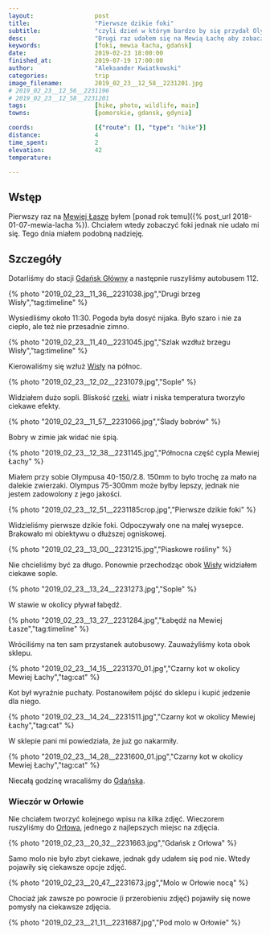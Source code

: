 ```yaml
---
layout:                 post
title:                  "Pierwsze dzikie foki"
subtitle:               "czyli dzień w którym bardzo by się przydał Olympus 300mm z telekonwerterem"
desc:                   "Drugi raz udałem się na Mewią Łachę aby zobaczyć dzikie foki. Tego dnia pogoda była niezbyt ciekawa i chyba właśnie dlatego pojawiły się foki."
keywords:               [foki, mewia łacha, gdańsk]
date:                   2019-02-23 18:00:00
finished_at:            2019-07-19 17:00:00
author:                 "Aleksander Kwiatkowski"
categories:             trip
image_filename:         2019_02_23__12_58__2231201.jpg
# 2019_02_23__12_56__2231196
# 2019_02_23__12_58__2231201
tags:                   [hike, photo, wildlife, main]
towns:                  [pomorskie, gdansk, gdynia]

coords:                 [{"route": [], "type": "hike"}]
distance:               4
time_spent:             2
elevation:              42
temperature:            

---
```


[wiki-mewia-lacha]: https://pl.wikipedia.org/wiki/Rezerwat_przyrody_Mewia_%C5%81acha
[wiki-gdansk-glowny]: https://pl.wikipedia.org/wiki/Gda%C5%84sk_G%C5%82%C3%B3wny
[wiki-wisla]: https://pl.wikipedia.org/wiki/Wis%C5%82a
[wiki-gdansk]: https://pl.wikipedia.org/wiki/Gda%C5%84sk
[wiki-orlowo-gdynia]: https://pl.wikipedia.org/wiki/Or%C5%82owo_(Gdynia)

## Wstęp

Pierwszy raz na [Mewiej Łasze][wiki-mewia-lacha] byłem
[ponad rok temu]({% post_url 2018-01-07-mewia-lacha %}). Chciałem wtedy
zobaczyć foki jednak nie udało mi się. Tego dnia miałem podobną nadzieję.

## Szczegóły

Dotarliśmy do stacji [Gdańsk Główny][wiki-gdansk-glowny] a następnie
ruszyliśmy autobusem 112.

{% photo "2019_02_23__11_36__2231038.jpg","Drugi brzeg Wisły","tag:timeline" %}

Wysiedliśmy około 11:30. Pogoda była dosyć nijaka. Było szaro i
nie za ciepło, ale też nie przesadnie zimno.

{% photo "2019_02_23__11_40__2231045.jpg","Szlak wzdłuż brzegu Wisły","tag:timeline" %}

Kierowaliśmy się wzłuż [Wisły][wiki-wisla] na północ.

{% photo "2019_02_23__12_02__2231079.jpg","Sople" %}

Widziałem dużo sopli. Bliskość [rzeki][wiki-wisla], wiatr i niska temperatura
tworzyło ciekawe efekty.

{% photo "2019_02_23__11_57__2231066.jpg","Ślady bobrów" %}

Bobry w zimie jak widać nie śpią.

{% photo "2019_02_23__12_38__2231145.jpg","Północna część cypla Mewiej Łachy" %}

Miałem przy sobie Olympusa 40-150/2.8. 150mm to było trochę za mało na
dalekie zwierzaki. Olympus 75-300mm może byłby lepszy, jednak nie jestem
zadowolony z jego jakości.

{% photo "2019_02_23__12_51__2231185crop.jpg","Pierwsze dzikie foki" %}

Widzieliśmy pierwsze dzikie foki. Odpoczywały one na małej wysepce.
Brakowało mi obiektywu o dłuższej ogniskowej.

{% photo "2019_02_23__13_00__2231215.jpg","Piaskowe rośliny" %}

Nie chcieliśmy być za długo. Ponownie przechodząc obok [Wisły][wiki-wisla]
widziałem ciekawe sople.

{% photo "2019_02_23__13_24__2231273.jpg","Sople" %}

W stawie w okolicy pływał łabędź.

{% photo "2019_02_23__13_27__2231284.jpg","Łabędź na Mewiej Łasze","tag:timeline" %}

Wróciliśmy na ten sam przystanek autobusowy. Zauważyliśmy kota obok sklepu.

{% photo "2019_02_23__14_15__2231370_01.jpg","Czarny kot w okolicy Mewiej Łachy","tag:cat" %}

Kot był wyraźnie puchaty. Postanowiłem pójść do sklepu i kupić jedzenie dla niego.

{% photo "2019_02_23__14_24__2231511.jpg","Czarny kot w okolicy Mewiej Łachy","tag:cat" %}

W sklepie pani mi powiedziała, że już go nakarmiły.

{% photo "2019_02_23__14_28__2231600_01.jpg","Czarny kot w okolicy Mewiej Łachy","tag:cat" %}

Niecałą godzinę wracaliśmy do [Gdańska][wiki-gdansk].

### Wieczór w Orłowie

Nie chciałem tworzyć kolejnego wpisu na kilka zdjęć. Wieczorem
ruszyliśmy do [Orłowa][wiki-orlowo-gdynia], jednego z najlepszych miejsc
na zdjęcia.

{% photo "2019_02_23__20_32__2231663.jpg","Gdańsk z Orłowa" %}

Samo molo nie było zbyt ciekawe, jednak gdy udałem się pod nie. Wtedy
pojawiły się ciekawsze opcje zdjęć.

{% photo "2019_02_23__20_47__2231673.jpg","Molo w Orłowie nocą" %}

Chociaż jak zawsze po powrocie (i przerobieniu zdjęć) pojawiły się nowe pomysły na ciekawsze
zdjęcia.

{% photo "2019_02_23__21_11__2231687.jpg","Pod molo w Orłowie" %}
